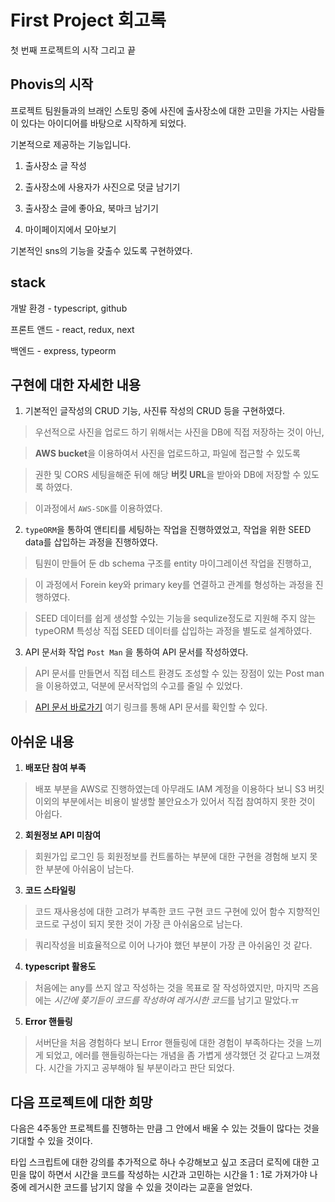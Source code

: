 # First Project 회고록

첫 번째 프로젝트의 시작 그리고 끝

## Phovis의 시작

프로젝트 팀원들과의 브래인 스토밍 중에 사진에 출사장소에 대한 고민을 가지는 사람들이 있다는 아이디어를 바탕으로 시작하게 되었다.

기본적으로 제공하는 기능입니다.

1. 출사장소 글 작성

2. 출사장소에 사용자가 사진으로 덧글 남기기

3. 출사장소 글에 좋아요, 북마크 남기기

4. 마이페이지에서 모아보기

기본적인 sns의 기능을 갖출수 있도록 구현하였다.

## stack

개발 환경 - typescript, github

프론트 앤드 - react, redux, next

백엔드 - express, typeorm

## 구현에 대한 자세한 내용

1. 기본적인 글작성의 CRUD 기능, 사진류 작성의 CRUD 등을 구현하였다.

> 우선적으로 사진을 업로드 하기 위해서는 사진을 DB에 직접 저장하는 것이 아닌,

> **AWS bucket**을 이용하여서 사진을 업로드하고, 파일에 접근할 수 있도록

> 권한 및 CORS 세팅을해준 뒤에 해당 **버킷 URL**을 받아와 DB에 저장할 수 있도록 하였다.

> 이과정에서 `AWS-SDK`를 이용하였다.

2. `typeORM`을 통하여 앤티티를 세팅하는 작업을 진행하였었고, 작업을 위한 SEED data를 삽입하는 과정을 진행하였다.

> 팀원이 만들어 둔 db schema 구조를 entity 마이그레이션 작업을 진행하고,

> 이 과정에서 Forein key와 primary key를 연결하고 관계를 형성하는 과정을 진행하였다.

> SEED 데이터를 쉽게 생성할 수있는 기능을 sequlize정도로 지원해 주지 않는 typeORM 특성상 직접 SEED 데이터를 삽입하는 과정을 별도로 설계하였다.

3. API 문서화 작업 `Post Man` 을 통하여 API 문서를 작성하였다.

> API 문서를 만들면서 직접 테스트 환경도 조성할 수 있는 장점이 있는 Post man을 이용하였고, 덕분에 문서작업의 수고를 줄일 수 있었다.

> [API 문서 바로가기](https://documenter.getpostman.com/view/15052847/TzK14tvK) 여기 링크를 통해 API 문서를 확인할 수 있다.

## 아쉬운 내용

1. **배포단 참여 부족**

> 배포 부분을 AWS로 진행하였는데 아무래도 IAM 계정을 이용하다 보니 S3 버킷 이외의 부분에서는 비용이 발생할 불안요소가 있어서 직접 참여하지 못한 것이 아쉽다.

2. **회원정보 API 미참여**

> 회원가입 로그인 등 회원정보를 컨트롤하는 부분에 대한 구현을 경험해 보지 못한 부분에 아쉬움이 남는다.

3. **코드 스타일링**

> 코드 재사용성에 대한 고려가 부족한 코드 구현 코드 구현에 있어 함수 지향적인 코드로 구성이 되지 못한 것이 가장 큰 아쉬움으로 남는다.

> 쿼리작성을 비효율적으로 이어 나가야 했던 부분이 가장 큰 아쉬움인 것 같다.

4. **typescript 활용도**

> 처음에는 any를 쓰지 않고 작성하는 것을 목표로 잘 작성하였지만, 마지막 즈음에는 *시간에 쫒기듣이 코드를 작성하여 레거시한 코드*를 남기고 말았다.ㅠ

5. **Error 핸들링**

> 서버단을 처음 경험하다 보니 Error 핸들링에 대한 경험이 부족하다는 것을 느끼게 되었고, 에러를 핸들링하는다는 개념을 좀 가볍게 생각했던 것 같다고 느껴졌다. 시간을 가지고 공부해야 될 부분이라고 판단 되었다.

## 다음 프로젝트에 대한 희망

다음은 4주동안 프로젝트를 진행하는 만큼 그 안에서 배울 수 있는 것들이 많다는 것을 기대할 수 있을 것이다.

타입 스크립트에 대한 강의를 추가적으로 하나 수강해보고 싶고 조금더 로직에 대한 고민을 많이 하면서 시간을 코드를 작성하는 시간과 고민하는 시간을 1 : 1로 가져가야 나중에 레거시한 코드를 남기지 않을 수 있을 것이라는 교훈을 얻었다.
